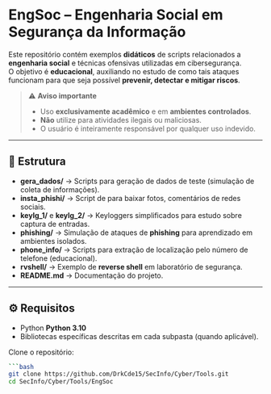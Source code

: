 # EngSoc – Engenharia Social em Segurança da Informação

Este repositório contém exemplos **didáticos** de scripts relacionados a **engenharia social** e técnicas ofensivas utilizadas em cibersegurança.  
O objetivo é **educacional**, auxiliando no estudo de como tais ataques funcionam para que seja possível **prevenir, detectar e mitigar riscos**.

> ⚠️ **Aviso importante**
>
> - Uso **exclusivamente acadêmico** e em **ambientes controlados**.  
> - **Não** utilize para atividades ilegais ou maliciosas.  
> - O usuário é inteiramente responsável por qualquer uso indevido.  

---

## 📂 Estrutura

- **gera_dados/** → Scripts para geração de dados de teste (simulação de coleta de informações).  
- **insta_phishi/** → Script de para baixar fotos, comentários de redes sociais.  
- **keylg_1/** e **keylg_2/** → Keyloggers simplificados para estudo sobre captura de entradas.  
- **phishing/** → Simulação de ataques de **phishing** para aprendizado em ambientes isolados.  
- **phone_info/** → Scripts para extração de localização pelo número de telefone (educacional).  
- **rvshell/** → Exemplo de **reverse shell** em laboratório de segurança.  
- **README.md** → Documentação do projeto.  

---

## ⚙️ Requisitos

- Python **Python 3.10**  
- Bibliotecas específicas descritas em cada subpasta (quando aplicável).  

Clone o repositório:
```bash
```bash
git clone https://github.com/DrkCde15/SecInfo/Cyber/Tools.git
cd SecInfo/Cyber/Tools/EngSoc

